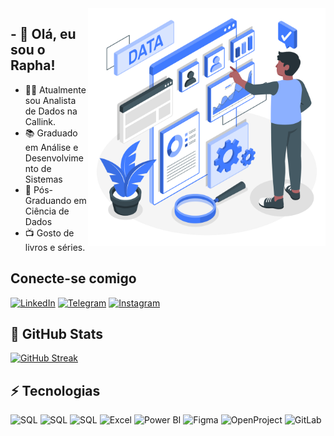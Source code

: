 <img src="https://raw.githubusercontent.com/guswateers/guswateers/main/readme_guswateers_arte.png" alt="ilustração de um computador" min-width="380px" max-width="380px" width="380px" align="right">

## - 👋 Olá, eu sou o Rapha!
- 👨‍💻 Atualmente sou Analista de Dados na Callink.
- 📚 Graduado em Análise e Desenvolvimento de Sistemas
- 📘 Pós-Graduando em Ciência de Dados
-  📺 Gosto de livros e séries.

 ## Conecte-se comigo
[![LinkedIn](https://img.shields.io/badge/LinkedIn-000?style=for-the-badge&logo=linkedin&logoColor=0E76A8)](https://www.linkedin.com/in/raphasemog/)
[![Telegram](https://img.shields.io/badge/Telegram-000?style=for-the-badge&logo=telegram&logoColor=0E76A8)](https://www.linkedin.com/in/guswateers/)
[![Instagram](https://img.shields.io/badge/Instagram-000?style=for-the-badge&logo=instagram)](https://www.instagram.com/raphasemog/)

## 🎲 GitHub Stats

[![GitHub Streak](https://streak-stats.demolab.com/?user=guswateers&theme=gotham&background=000&border=30A3DC&dates=FFF)](https://github.com/guswateers)

## ⚡ Tecnologias

![SQL](https://img.shields.io/badge/SQL-000?style=for-the-badge&logo=microsoftsqlserver)
![SQL](https://img.shields.io/badge/IS-000?style=for-the-badge&logo=microsoftsqlserver)
![SQL](https://img.shields.io/badge/RS-000?style=for-the-badge&logo=microsoftsqlserver)
![Excel](https://img.shields.io/badge/Excel-000?style=for-the-badge&logo=microsoftexcel)
![Power BI](https://img.shields.io/badge/Power_BI-000?style=for-the-badge&logo=powerbi)
![Figma](https://img.shields.io/badge/Figma-000?style=for-the-badge&logo=figma)
![OpenProject](https://img.shields.io/badge/OpenProject-000?style=for-the-badge&logo=OpenProject)
![GitLab](https://img.shields.io/badge/GitLab-000?style=for-the-badge&logo=GitLab)
